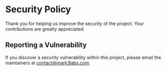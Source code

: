 # Security Policy

Thank you for helping us improve the security of the project. Your contributions are greatly appreciated.

## Reporting a Vulnerability

If you discover a security vulnerability within this project, please email the maintainers at [contact@mark3labs.com](mailto:contact@mark3labs.com).
